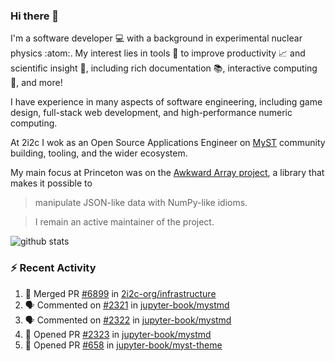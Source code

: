 ### Hi there 👋 

I'm a software developer 💻 with a background in experimental nuclear physics :atom:. My interest lies in tools :wrench: to improve productivity :chart_with_upwards_trend: and scientific insight :telescope:, including rich documentation 📚, interactive computing 🧮, and more! 

I have experience in many aspects of software engineering, including game design, full-stack web development, and high-performance numeric computing. 

At 2i2c I wok as an Open Source Applications Engineer on [MyST](https://github.com/jupyter-book/mystmd) community building, tooling, and the wider ecosystem. 

My main focus at Princeton was on the [Awkward Array project](awkward-array.org/), a library that makes it possible to 
> manipulate JSON-like data with NumPy-like idioms.

> I remain an active maintainer of the project. 

![github stats](https://github-readme-stats.vercel.app/api?username=agoose77&show_icons=true&hide_rank=true&hide_title=true&bg_color=30,e76445,904e95&text_color=efe3ec&icon_color=efe3ec)
<!--
**agoose77/agoose77** is a ✨ _special_ ✨ repository because its `README.md` (this file) appears on your GitHub profile.

Here are some ideas to get you started:

- 🔭 I’m currently working on ...
- 🌱 I’m currently learning ...
- 👯 I’m looking to collaborate on ...
- 🤔 I’m looking for help with ...
- 💬 Ask me about ...
- 📫 How to reach me: ...
- 😄 Pronouns: ...
- ⚡ Fun fact: ...
-->

### :zap: Recent Activity

<!--START_SECTION:activity-->
1. 🎉 Merged PR [#6899](https://github.com/2i2c-org/infrastructure/pull/6899) in [2i2c-org/infrastructure](https://github.com/2i2c-org/infrastructure)
2. 🗣 Commented on [#2321](https://github.com/jupyter-book/mystmd/issues/2321#issuecomment-3380876993) in [jupyter-book/mystmd](https://github.com/jupyter-book/mystmd)
3. 🗣 Commented on [#2322](https://github.com/jupyter-book/mystmd/issues/2322#issuecomment-3380856902) in [jupyter-book/mystmd](https://github.com/jupyter-book/mystmd)
4. 💪 Opened PR [#2323](https://github.com/jupyter-book/mystmd/pull/2323) in [jupyter-book/mystmd](https://github.com/jupyter-book/mystmd)
5. 💪 Opened PR [#658](https://github.com/jupyter-book/myst-theme/pull/658) in [jupyter-book/myst-theme](https://github.com/jupyter-book/myst-theme)
<!--END_SECTION:activity-->
